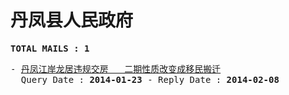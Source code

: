 # 丹凤县人民政府
<pre><b>TOTAL MAILS : 1</b></pre>
<pre>
- <a href="../../categories/mails/2247.md">丹凤江岸龙居违规交房   二期性质改变成移民搬迁</a><br/>  Query Date : <b>2014-01-23</b> - Reply Date : <b>2014-02-08</b>
</pre>

